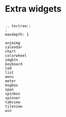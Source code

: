 # Extra widgets

```eval_rst

.. toctree::
:
maxdepth: 1

animimg
calendar
chart
colorwheel
imgbtn
keyboard
led
list
menu
meter
msgbox
span
spinbox
spinner
tabview
tileview
win
```


